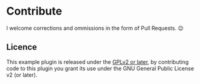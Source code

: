 Contribute
==========

I welcome corrections and ommissions in the form of Pull Requests. 😉

Licence
-------

This example plugin is released under the [GPLv2 or later](http://www.gnu.org/licenses/gpl-2.0.html), 
by contributing code to this plugin you grant its use under the GNU General Public License v2 (or later).
